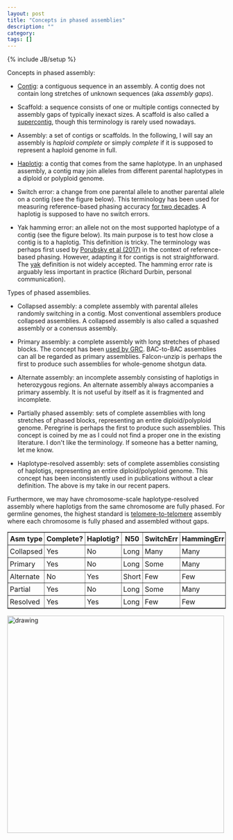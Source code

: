```yaml
---
layout: post
title: "Concepts in phased assemblies"
description: ""
category: 
tags: []
---
```

{% include JB/setup %}

Concepts in phased assembly:

* [Contig][contig]: a contiguous sequence in an assembly. A contig does not
  contain long stretches of unknown sequences (aka *assembly gaps*).

* Scaffold: a sequence consists of one or multiple contigs connected by
  assembly gaps of typically inexact sizes. A scaffold is also called a
  [supercontig][scontig], though this terminology is rarely used nowadays.

* Assembly: a set of contigs or scaffolds. In the following, I will say an
  assembly is *haploid complete* or simply *complete* if it is supposed to
  represent a haploid genome in full.

* [Haplotig][haplotig]: a contig that comes from the same haplotype. In an
  unphased assembly, a contig may join alleles from different parental
  haplotypes in a diploid or polyploid genome.

* Switch error: a change from one parental allele to another parental allele on
  a contig (see the figure below). This terminology has been used for measuring
  reference-based phasing accuracy [for two decades][switch]. A haplotig is
  supposed to have no switch errors.

* Yak hamming error: an allele not on the most supported haplotype of a
  contig (see the figure below). Its main purpose is to test how close a contig is
  to a haplotig. This definition is tricky. The terminology was perhaps first
  used by [Porubsky et al (2017)][hamming] in the context of reference-based
  phasing. However, adapting it for contigs is not straightforward. The
  [yak][yak] definition is not widely accepted. The hamming error rate is
  arguably less important in practice (Richard Durbin, personal communication).

Types of phased assemblies. 

* Collapsed assembly: a complete assembly with parental alleles randomly
  switching in a contig. Most conventional assemblers produce collapsed
  assemblies. A collapsed assembly is also called a squashed assembly or a
  conensus assembly.

* Primary assembly: a complete assembly with long stretches of phased blocks.
  The concept has been [used by GRC][grc-def]. BAC-to-BAC assemblies can all be
  regarded as primary assemblies. Falcon-unzip is perhaps the first to produce
  such assemblies for whole-genome shotgun data.

* Alternate assembly: an incomplete assembly consisting of haplotigs in
  heterozygous regions. An alternate assembly always accompanies a primary
  assembly. It is not useful by itself as it is fragmented and incomplete.

* Partially phased assembly: sets of complete assemblies with long stretches
  of phased blocks, representing an entire diploid/polyploid genome. Peregrine
  is perhaps the first to produce such assemblies.  This concept is coined by
  me as I could not find a proper one in the existing literature. I don't like
  the terminology. If someone has a better naming, let me know.

* Haplotype-resolved assembly: sets of complete assemblies consisting of
  haplotigs, representing an entire diploid/polyploid genome. This concept has
  been inconsistently used in publications without a clear definition. The
  above is my take in our recent papers.

Furthermore, we may have chromosome-scale haplotype-resolved assembly where
haplotigs from the same chromosome are fully phased. For germline genomes,
the highest standard is [telomere-to-telomere][t2t] assembly where each
chromosome is fully phased and assembled without gaps.

<style> .extable td,th { padding: 4px; } </style>
<table border="1" class="extable">
<tr><th>Asm type </th><th>Complete?</th><th>Haplotig?</th><th>N50  </th><th>SwitchErr</th><th>HammingErr</th></tr>
<tr><td>Collapsed</td><td>Yes      </td><td>No       </td><td>Long </td><td>Many     </td><td>Many      </td></tr>
<tr><td>Primary  </td><td>Yes      </td><td>No       </td><td>Long </td><td>Some     </td><td>Many      </td></tr>
<tr><td>Alternate</td><td>No       </td><td>Yes      </td><td>Short</td><td>Few      </td><td>Few       </td></tr>
<tr><td>Partial  </td><td>Yes      </td><td>No       </td><td>Long </td><td>Some     </td><td>Many      </td></tr>
<tr><td>Resolved </td><td>Yes      </td><td>Yes      </td><td>Long </td><td>Few      </td><td>Few       </td></tr>
</table>

<img src="http://www.liheng.org/images/asmconcepts/phased-asm-flow.png" alt="drawing" width="500"/>

[contig]: https://www.genome.gov/genetics-glossary/Contig
[haplotig]: https://www.ncbi.nlm.nih.gov/books/NBK44482/
[switch]: https://pubmed.ncbi.nlm.nih.gov/12386835/
[hamming]: https://pubmed.ncbi.nlm.nih.gov/29101320/
[yak]: https://github.com/lh3/yak
[grc-def]: https://www.ncbi.nlm.nih.gov/grc/help/definitions/
[t2t]: https://github.com/nanopore-wgs-consortium/CHM13
[scontig]: https://en.wiktionary.org/wiki/supercontig
